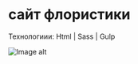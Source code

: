 # сайт флористики

Технологиии: Html | Sass | Gulp

![Image alt](https://github.com/{Lumaks42}/{./app/img/}/raw/{master}{./app/img/}/maket.png)
